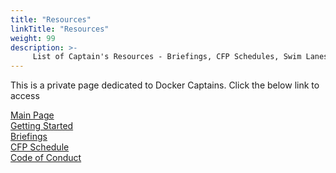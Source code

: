```yaml
---
title: "Resources"
linkTitle: "Resources"
weight: 99
description: >-
     List of Captain's Resources - Briefings, CFP Schedules, Swim Lanes etc.
---
```


This is a private page dedicated to Docker Captains. Click the below link to access

[Main Page](https://github.com/docker/captains) <br>
[Getting Started](https://github.com/docker/captains/blob/master/getting-started.md)<br>
[Briefings](https://github.com/docker/captains/blob/master/briefings.md)<br>
[CFP Schedule](https://docs.google.com/spreadsheets/d/17eOb9IpV5S3brlXZPlQz5J50RPk6-67e0NUdOLMJXC0/edit?usp=sharing)<br>
[Code of Conduct](https://github.com/docker/captains/blob/master/program-guidelines.md)<br>
